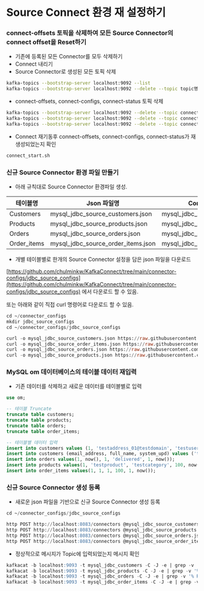 # Source Connect 환경 재 설정하기

### connect-offsets 토픽을 삭제하여 모든 Source Connector의 connect offset을 Reset하기

- 기존에 등록된 모든 Connector를 모두 삭제하기
- Connect 내리기
- Source Connector로 생성된 모든 토픽 삭제

```bash
kafka-topics --bootstrap-server localhost:9092 --list
kafka-topics --bootstrap-server localhost:9092 --delete --topic topic명
```

- connect-offsets, connect-configs, connect-status 토픽 삭제

```bash
kafka-topics --bootstrap-server localhost:9092 --delete --topic connect-offsets
kafka-topics --bootstrap-server localhost:9092 --delete --topic connect-configs
kafka-topics --bootstrap-server localhost:9092 --delete --topic connect-status
```

- Connect 재기동후 connect-offsets, connect-configs, connect-status가 재 생성되었는지 확인

```bash
connect_start.sh
```

### 신규 Source Connector 환경 파일 만들기

- 아래 규칙대로 Source Connector 환경파일 생성.

| 테이블명 | Json 파일명 | Connector 명 | Topic 명 |
| --- | --- | --- | --- |
| Customers | mysql_jdbc_source_customers.json | mysql_jdbc_source_customers | mysql_jdbc_customers |
| Products | mysql_jdbc_source_products.json | mysql_jdbc_source_products | mysql_jdbc_products |
| Orders | mysql_jdbc_source_orders.json | mysql_jdbc_source_orders | mysql_jdbc_orders |
| Order_items | mysql_jdbc_source_order_items.json | mysql_jdbc_source_order_items | mysql_jdbc_order_items |

 

- 개별 테이블별로 한개의 Source Connector 설정을 담은 json 파일을 다운로드

[https://github.com/chulminkw/KafkaConnect/tree/main/connector-configs/jdbc_source_configs](https://github.com/chulminkw/KafkaConnect/tree/main/connector-configs/jdbc_source_configs) 에서 다운로드 할 수 있음. 

또는 아래와 같이 직접 curl 명령어로 다운로드 할 수 있음. 

```sql
cd ~/connector_configs
mkdir jdbc_source_configs
cd ~/connector_configs/jdbc_source_configs

curl -o mysql_jdbc_source_customers.json https://raw.githubusercontent.com/chulminkw/KafkaConnect/main/connector_configs/jdbc_source_configs/mysql_jdbc_source_customers.json
curl -o mysql_jdbc_source_order_items.json https://raw.githubusercontent.com/chulminkw/KafkaConnect/main/connector_configs/jdbc_source_configs/mysql_jdbc_source_order_items.json
curl -o mysql_jdbc_source_orders.json https://raw.githubusercontent.com/chulminkw/KafkaConnect/main/connector_configs/jdbc_source_configs/mysql_jdbc_source_orders.json
curl -o mysql_jdbc_source_products.json https://raw.githubusercontent.com/chulminkw/KafkaConnect/main/connector_configs/jdbc_source_configs/mysql_jdbc_source_products.json
```

### MySQL om 데이터베이스의 테이블 데이터 재입력

- 기존 데이터를 삭제하고 새로운 데이터를 테이블별로 입력

```sql
use om;

-- 테이블 Truncate
truncate table customers;
truncate table products;
truncate table orders;
truncate table order_items;

-- 테이블별 데이터 입력
insert into customers values (1, 'testaddress_01@testdomain', 'testuser_01', now());
insert into customers (email_address, full_name, system_upd) values ('testaddress_02@testdomain', 'testuser_02', now());
insert into orders values(1, now(), 1, 'delivered', 1, now());
insert into products values(1, 'testproduct', 'testcategory', 100, now());
insert into order_items values(1, 1, 1, 100, 1, now());
```

### 신규 Source Connector 생성 등록

- 새로운 json 파일을 기반으로 신규 Source Connector 생성 등록

```sql
cd ~/connector_configs/jdbc_source_configs

http POST http://localhost:8083/connectors @mysql_jdbc_source_customers.json
http POST http://localhost:8083/connectors @mysql_jdbc_source_products.json
http POST http://localhost:8083/connectors @mysql_jdbc_source_orders.json
http POST http://localhost:8083/connectors @mysql_jdbc_source_order_items.json
```

- 정상적으로 메시지가 Topic에 입력되었는지 메시지 확인

```sql
kafkacat -b localhost:9093 -t mysql_jdbc_customers -C -J -e | grep -v '% Received' | jq '.'
kafkacat -b localhost:9093 -t mysql_jdbc_products -C -J -e | grep -v '% Received' | jq '.'
kafkacat -b localhost:9093 -t mysql_jdbc_orders -C -J -e | grep -v '% Received' | jq '.'
kafkacat -b localhost:9093 -t mysql_jdbc_order_items -C -J -e | grep -v '% Received' | jq '.'
```
